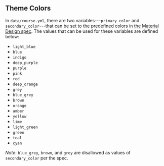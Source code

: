 ## Theme Colors

In `data/course.yml`, there are two variables---`primary_color` and `secondary_color`---that can be set to the predefined colors in [the Material Design spec](https://material.google.com/style/color.html#). The values that can be used for these variables are defined below:

- `light_blue`
- `blue`
- `indigo`
- `deep_purple`
- `purple`
- `pink`
- `red`
- `deep_orange`
- `grey`
- `blue_grey`
- `brown`
- `orange`
- `amber`
- `yellow`
- `lime`
- `light_green`
- `green`
- `teal`
- `cyan`

*Note*: `blue_grey`, `brown`, and `grey` are disallowed as values of `secondary_color` per the spec.